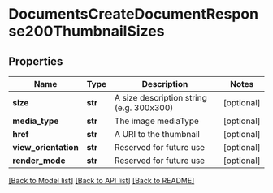 # DocumentsCreateDocumentResponse200ThumbnailSizes

## Properties
Name | Type | Description | Notes
------------ | ------------- | ------------- | -------------
**size** | **str** | A size description string (e.g. 300x300) | [optional] 
**media_type** | **str** | The image mediaType | [optional] 
**href** | **str** | A URI to the thumbnail | [optional] 
**view_orientation** | **str** | Reserved for future use | [optional] 
**render_mode** | **str** | Reserved for future use | [optional] 

[[Back to Model list]](../README.md#documentation-for-models) [[Back to API list]](../README.md#documentation-for-api-endpoints) [[Back to README]](../README.md)



